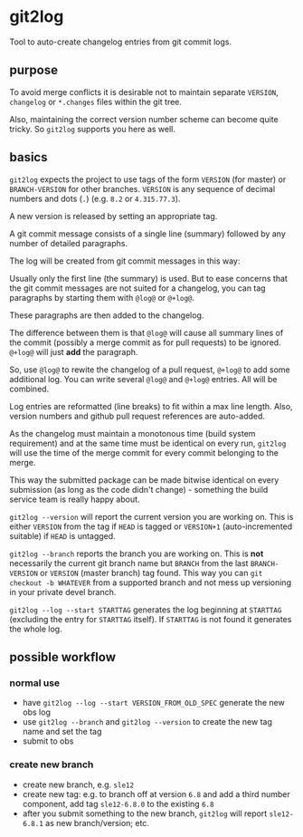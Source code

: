 # git2log

Tool to auto-create changelog entries from git commit logs.

## purpose

To avoid merge conflicts it is desirable not to maintain separate `VERSION`, `changelog` or `*.changes`
files within the git tree.

Also, maintaining the correct version number scheme can become quite tricky. So `git2log` supports
you here as well.

## basics

`git2log` expects the project to use tags of the form `VERSION` (for master) or `BRANCH-VERSION` for
other branches. `VERSION` is any sequence of decimal numbers and dots (`.`) (e.g. `8.2` or `4.315.77.3`).

A new version is released by setting an appropriate tag.

A git commit message consists of a single line (summary) followed by any number of detailed paragraphs.

The log will be created from git commit messages in this way:

Usually only the first line (the summary) is used. But to ease concerns that the git commit messages
are not suited for a changelog, you can tag paragraphs by starting them with `@log@` or `@+log@`.

These paragraphs are then added to the changelog.

The difference between them is that `@log@` will cause all summary lines of the commit (possibly
a merge commit as for pull requests) to be ignored. `@+log@` will just **add** the paragraph.

So, use `@log@` to rewite the changelog of a pull request, `@+log@` to add some additional log.
You can write several `@log@` and `@+log@` entries. All will be combined.

Log entries are reformatted (line breaks) to fit within a max line length. Also, version numbers
and github pull request references are auto-added.

As the changelog must maintain a monotonous time (build system requirement)
and at the same time must be identical on every run, `git2log` will use the time of
the merge commit for every commit belonging to the merge.

This way the submitted package can be made bitwise identical on every submission (as long as the code
didn't change) - something the build service team is really happy about.

`git2log --version` will report the current version you are working on. This is either `VERSION` from
the tag if `HEAD` is tagged or `VERSION+1` (auto-incremented suitable) if `HEAD` is untagged.

`git2log --branch` reports the branch you are working on. This is **not** necessarily the current git
branch name but `BRANCH` from the last `BRANCH-VERSION` or `VERSION` (master branch) tag found. This way you can
`git checkout -b WHATEVER` from a supported branch and not mess up versioning in your private devel branch.

`git2log --log --start STARTTAG` generates the log beginning at `STARTTAG` (excluding the entry for
`STARTTAG` itself). If `STARTTAG` is not found it generates the whole log.

## possible workflow

### normal use

- have `git2log --log --start VERSION_FROM_OLD_SPEC` generate the new obs log
- use `git2log --branch` and `git2log --version` to create the new tag name and set the tag
- submit to obs

### create new branch

- create new branch, e.g. `sle12`
- create new tag: e.g. to branch off at version `6.8` and add a third number component,
add tag `sle12-6.8.0` to the existing `6.8`
- after you submit something to the new branch, `git2log` will report `sle12-6.8.1` as new branch/version; etc.

